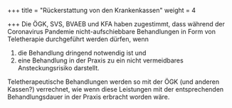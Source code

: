 +++
title = "Rückerstattung von den Krankenkassen"
weight = 4

+++
Die ÖGK, SVS, BVAEB und KFA haben zugestimmt, dass während der Coronavirus Pandemie nicht-aufschiebbare Behandlungen in Form von Teletherapie durchgeführt werden dürfen, wenn 

1. die Behandlung dringend notwendig ist und 
2. eine Behandlung in der Praxis zu ein nicht vermeidbares Ansteckungsrisiko darstellt.

<!--more-->

Teletherapeutische Behandlungen werden so mit der ÖGK (und anderen Kassen?) verrechnet, wie wenn diese Leistungen mit der entsprechenden Behandlungsdauer in der Praxis erbracht worden wäre.